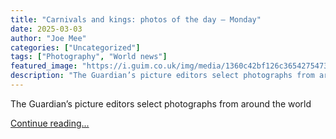 ```yaml
---
title: "Carnivals and kings: photos of the day – Monday"
date: 2025-03-03
author: "Joe Mee"
categories: ["Uncategorized"]
tags: ["Photography", "World news"]
featured_image: "https://i.guim.co.uk/img/media/1360c42bf126c3654275473c9e61c61faa464db4/0_537_8057_4834/master/8057.jpg?width=140&quality=85&auto=format&fit=max&s=46dc2c9af2d2fb03ec2136e312e97d94"
description: "The Guardian’s picture editors select photographs from around the world Continue reading......"
---
```


The Guardian’s picture editors select photographs from around the world

[Continue reading...](https://www.theguardian.com/news/gallery/2025/mar/03/carnivals-and-kings-photos-of-the-day-monday)
